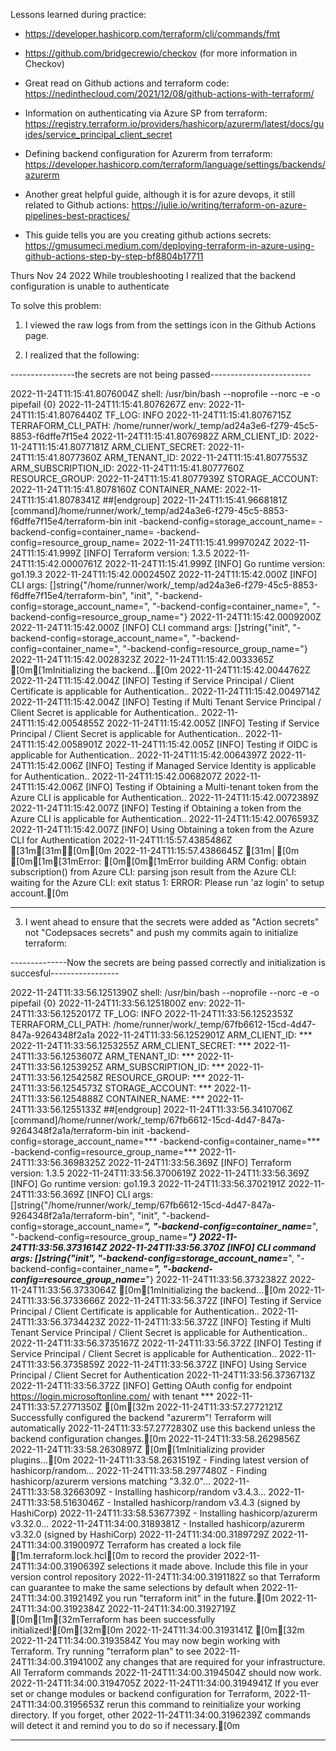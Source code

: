Lessons learned during practice:

- https://developer.hashicorp.com/terraform/cli/commands/fmt

- https://github.com/bridgecrewio/checkov (for more information in Checkov)

- Great read on Github actions and terraform code: https://nedinthecloud.com/2021/12/08/github-actions-with-terraform/

- Information on authenticating via Azure SP from terraform: https://registry.terraform.io/providers/hashicorp/azurerm/latest/docs/guides/service_principal_client_secret

- Defining backend configuration for Azurerm from terraform: https://developer.hashicorp.com/terraform/language/settings/backends/azurerm

- Another great helpful guide, although it is for azure devops, it still related to Github actions: https://julie.io/writing/terraform-on-azure-pipelines-best-practices/

- This guide tells you are you creating github actions secrets: https://gmusumeci.medium.com/deploying-terraform-in-azure-using-github-actions-step-by-step-bf8804b17711


Thurs Nov 24 2022
While troubleshooting I realized that the backend configuration is unable to authenticate 

To solve this problem:

1. I viewed the raw logs from from the settings icon in the Github Actions page.

2. I realized that the following:

----------------the secrets are not being passed-------------------------

2022-11-24T11:15:41.8076004Z shell: /usr/bin/bash --noprofile --norc -e -o pipefail {0}
2022-11-24T11:15:41.8076267Z env:
2022-11-24T11:15:41.8076440Z   TF_LOG: INFO
2022-11-24T11:15:41.8076715Z   TERRAFORM_CLI_PATH: /home/runner/work/_temp/ad24a3e6-f279-45c5-8853-f6dffe7f15e4
2022-11-24T11:15:41.8076982Z   ARM_CLIENT_ID: 
2022-11-24T11:15:41.8077181Z   ARM_CLIENT_SECRET: 
2022-11-24T11:15:41.8077360Z   ARM_TENANT_ID: 
2022-11-24T11:15:41.8077553Z   ARM_SUBSCRIPTION_ID: 
2022-11-24T11:15:41.8077760Z   RESOURCE_GROUP: 
2022-11-24T11:15:41.8077939Z   STORAGE_ACCOUNT: 
2022-11-24T11:15:41.8078160Z   CONTAINER_NAME: 
2022-11-24T11:15:41.8078341Z ##[endgroup]
2022-11-24T11:15:41.9668181Z [command]/home/runner/work/_temp/ad24a3e6-f279-45c5-8853-f6dffe7f15e4/terraform-bin init -backend-config=storage_account_name= -backend-config=container_name= -backend-config=resource_group_name=
2022-11-24T11:15:41.9997024Z 2022-11-24T11:15:41.999Z [INFO]  Terraform version: 1.3.5
2022-11-24T11:15:42.0000761Z 2022-11-24T11:15:41.999Z [INFO]  Go runtime version: go1.19.3
2022-11-24T11:15:42.0002450Z 2022-11-24T11:15:42.000Z [INFO]  CLI args: []string{"/home/runner/work/_temp/ad24a3e6-f279-45c5-8853-f6dffe7f15e4/terraform-bin", "init", "-backend-config=storage_account_name=", "-backend-config=container_name=", "-backend-config=resource_group_name="}
2022-11-24T11:15:42.0009200Z 2022-11-24T11:15:42.000Z [INFO]  CLI command args: []string{"init", "-backend-config=storage_account_name=", "-backend-config=container_name=", "-backend-config=resource_group_name="}
2022-11-24T11:15:42.0028323Z 
2022-11-24T11:15:42.0033365Z [0m[1mInitializing the backend...[0m
2022-11-24T11:15:42.0044762Z 2022-11-24T11:15:42.004Z [INFO]  Testing if Service Principal / Client Certificate is applicable for Authentication..
2022-11-24T11:15:42.0049714Z 2022-11-24T11:15:42.004Z [INFO]  Testing if Multi Tenant Service Principal / Client Secret is applicable for Authentication..
2022-11-24T11:15:42.0054855Z 2022-11-24T11:15:42.005Z [INFO]  Testing if Service Principal / Client Secret is applicable for Authentication..
2022-11-24T11:15:42.0058901Z 2022-11-24T11:15:42.005Z [INFO]  Testing if OIDC is applicable for Authentication..
2022-11-24T11:15:42.0064397Z 2022-11-24T11:15:42.006Z [INFO]  Testing if Managed Service Identity is applicable for Authentication..
2022-11-24T11:15:42.0068207Z 2022-11-24T11:15:42.006Z [INFO]  Testing if Obtaining a Multi-tenant token from the Azure CLI is applicable for Authentication..
2022-11-24T11:15:42.0072389Z 2022-11-24T11:15:42.007Z [INFO]  Testing if Obtaining a token from the Azure CLI is applicable for Authentication..
2022-11-24T11:15:42.0076593Z 2022-11-24T11:15:42.007Z [INFO]  Using Obtaining a token from the Azure CLI for Authentication
2022-11-24T11:15:57.4385486Z [31m[31m╷[0m[0m
2022-11-24T11:15:57.4386645Z [31m│[0m [0m[1m[31mError: [0m[0m[1mError building ARM Config: obtain subscription() from Azure CLI: parsing json result from the Azure CLI: waiting for the Azure CLI: exit status 1: ERROR: Please run 'az login' to setup account.[0m

----------------------------------------------------------------------------------------------------------------------------------------

3. I went ahead to ensure that the secrets were added as "Action secrets" not "Codepsaces secrets" and push my commits again to initialize terraform:

--------------Now the secrets are being passed correctly and initialization is succesful-----------------

2022-11-24T11:33:56.1251390Z shell: /usr/bin/bash --noprofile --norc -e -o pipefail {0}
2022-11-24T11:33:56.1251800Z env:
2022-11-24T11:33:56.1252017Z   TF_LOG: INFO
2022-11-24T11:33:56.1252353Z   TERRAFORM_CLI_PATH: /home/runner/work/_temp/67fb6612-15cd-4d47-847a-9264348f2a1a
2022-11-24T11:33:56.1252901Z   ARM_CLIENT_ID: ***
2022-11-24T11:33:56.1253255Z   ARM_CLIENT_SECRET: ***
2022-11-24T11:33:56.1253607Z   ARM_TENANT_ID: ***
2022-11-24T11:33:56.1253925Z   ARM_SUBSCRIPTION_ID: ***
2022-11-24T11:33:56.1254258Z   RESOURCE_GROUP: ***
2022-11-24T11:33:56.1254573Z   STORAGE_ACCOUNT: ***
2022-11-24T11:33:56.1254888Z   CONTAINER_NAME: ***
2022-11-24T11:33:56.1255133Z ##[endgroup]
2022-11-24T11:33:56.3410706Z [command]/home/runner/work/_temp/67fb6612-15cd-4d47-847a-9264348f2a1a/terraform-bin init -backend-config=storage_account_name=*** -backend-config=container_name=*** -backend-config=resource_group_name=***
2022-11-24T11:33:56.3698325Z 2022-11-24T11:33:56.369Z [INFO]  Terraform version: 1.3.5
2022-11-24T11:33:56.3700619Z 2022-11-24T11:33:56.369Z [INFO]  Go runtime version: go1.19.3
2022-11-24T11:33:56.3702191Z 2022-11-24T11:33:56.369Z [INFO]  CLI args: []string{"/home/runner/work/_temp/67fb6612-15cd-4d47-847a-9264348f2a1a/terraform-bin", "init", "-backend-config=storage_account_name=***", "-backend-config=container_name=***", "-backend-config=resource_group_name=***"}
2022-11-24T11:33:56.3731614Z 2022-11-24T11:33:56.370Z [INFO]  CLI command args: []string{"init", "-backend-config=storage_account_name=***", "-backend-config=container_name=***", "-backend-config=resource_group_name=***"}
2022-11-24T11:33:56.3732382Z 
2022-11-24T11:33:56.3733064Z [0m[1mInitializing the backend...[0m
2022-11-24T11:33:56.3733666Z 2022-11-24T11:33:56.372Z [INFO]  Testing if Service Principal / Client Certificate is applicable for Authentication..
2022-11-24T11:33:56.3734423Z 2022-11-24T11:33:56.372Z [INFO]  Testing if Multi Tenant Service Principal / Client Secret is applicable for Authentication..
2022-11-24T11:33:56.3735167Z 2022-11-24T11:33:56.372Z [INFO]  Testing if Service Principal / Client Secret is applicable for Authentication..
2022-11-24T11:33:56.3735859Z 2022-11-24T11:33:56.372Z [INFO]  Using Service Principal / Client Secret for Authentication
2022-11-24T11:33:56.3736713Z 2022-11-24T11:33:56.372Z [INFO]  Getting OAuth config for endpoint https://login.microsoftonline.com/ with  tenant ***
2022-11-24T11:33:57.2771350Z [0m[32m
2022-11-24T11:33:57.2772121Z Successfully configured the backend "azurerm"! Terraform will automatically
2022-11-24T11:33:57.2772830Z use this backend unless the backend configuration changes.[0m
2022-11-24T11:33:58.2629856Z 
2022-11-24T11:33:58.2630897Z [0m[1mInitializing provider plugins...[0m
2022-11-24T11:33:58.2631519Z - Finding latest version of hashicorp/random...
2022-11-24T11:33:58.2977480Z - Finding hashicorp/azurerm versions matching "3.32.0"...
2022-11-24T11:33:58.3266309Z - Installing hashicorp/random v3.4.3...
2022-11-24T11:33:58.5163046Z - Installed hashicorp/random v3.4.3 (signed by HashiCorp)
2022-11-24T11:33:58.5367739Z - Installing hashicorp/azurerm v3.32.0...
2022-11-24T11:34:00.3189381Z - Installed hashicorp/azurerm v3.32.0 (signed by HashiCorp)
2022-11-24T11:34:00.3189729Z 
2022-11-24T11:34:00.3190097Z Terraform has created a lock file [1m.terraform.lock.hcl[0m to record the provider
2022-11-24T11:34:00.3190639Z selections it made above. Include this file in your version control repository
2022-11-24T11:34:00.3191182Z so that Terraform can guarantee to make the same selections by default when
2022-11-24T11:34:00.3192149Z you run "terraform init" in the future.[0m
2022-11-24T11:34:00.3192384Z 
2022-11-24T11:34:00.3192719Z [0m[1m[32mTerraform has been successfully initialized![0m[32m[0m
2022-11-24T11:34:00.3193141Z [0m[32m
2022-11-24T11:34:00.3193584Z You may now begin working with Terraform. Try running "terraform plan" to see
2022-11-24T11:34:00.3194100Z any changes that are required for your infrastructure. All Terraform commands
2022-11-24T11:34:00.3194504Z should now work.
2022-11-24T11:34:00.3194705Z 
2022-11-24T11:34:00.3194941Z If you ever set or change modules or backend configuration for Terraform,
2022-11-24T11:34:00.3195653Z rerun this command to reinitialize your working directory. If you forget, other
2022-11-24T11:34:00.3196239Z commands will detect it and remind you to do so if necessary.[0m

-----------------------------------------------------------------------------------------------------------



 
